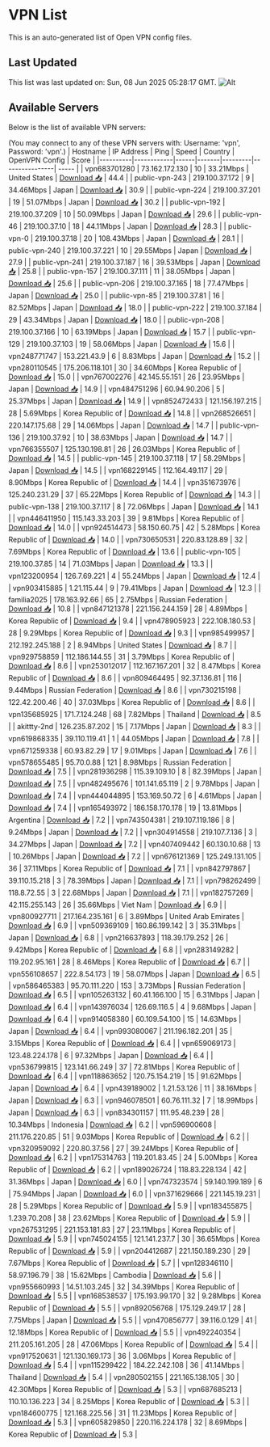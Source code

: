 # VPN List

This is an auto-generated list of Open VPN config files.

## Last Updated

This list was last updated on: Sun, 08 Jun 2025 05:28:17 GMT.
![Alt](https://repobeats.axiom.co/api/embed/186b98318ef1479477931607c1ad7d823f12451f.svg "Repobeats analytics image")

## Available Servers

Below is the list of available VPN servers:

(You may connect to any of these VPN servers with: Username: 'vpn', Password: 'vpn'.)
| Hostname | IP Address | Ping | Speed | Country | OpenVPN Config | Score |
|----------|------------|------|-------|---------|----------------| ----- |
| vpn683701280 | 73.162.172.130 | 10 | 33.21Mbps | United States | [Download 📥](./configs/server_0_US.ovpn) | 44.4 |
| public-vpn-243 | 219.100.37.172 | 9 | 34.46Mbps | Japan | [Download 📥](./configs/server_1_JP.ovpn) | 30.9 |
| public-vpn-224 | 219.100.37.201 | 19 | 51.07Mbps | Japan | [Download 📥](./configs/server_2_JP.ovpn) | 30.2 |
| public-vpn-192 | 219.100.37.209 | 10 | 50.09Mbps | Japan | [Download 📥](./configs/server_3_JP.ovpn) | 29.6 |
| public-vpn-46 | 219.100.37.10 | 18 | 44.11Mbps | Japan | [Download 📥](./configs/server_4_JP.ovpn) | 28.3 |
| public-vpn-0 | 219.100.37.18 | 20 | 108.43Mbps | Japan | [Download 📥](./configs/server_5_JP.ovpn) | 28.1 |
| public-vpn-240 | 219.100.37.221 | 10 | 29.55Mbps | Japan | [Download 📥](./configs/server_6_JP.ovpn) | 27.9 |
| public-vpn-241 | 219.100.37.187 | 16 | 39.53Mbps | Japan | [Download 📥](./configs/server_7_JP.ovpn) | 25.8 |
| public-vpn-157 | 219.100.37.111 | 11 | 38.05Mbps | Japan | [Download 📥](./configs/server_8_JP.ovpn) | 25.6 |
| public-vpn-206 | 219.100.37.165 | 18 | 77.47Mbps | Japan | [Download 📥](./configs/server_9_JP.ovpn) | 25.0 |
| public-vpn-85 | 219.100.37.81 | 16 | 82.52Mbps | Japan | [Download 📥](./configs/server_10_JP.ovpn) | 18.0 |
| public-vpn-222 | 219.100.37.184 | 29 | 43.34Mbps | Japan | [Download 📥](./configs/server_11_JP.ovpn) | 18.0 |
| public-vpn-208 | 219.100.37.166 | 10 | 63.19Mbps | Japan | [Download 📥](./configs/server_12_JP.ovpn) | 15.7 |
| public-vpn-129 | 219.100.37.103 | 19 | 58.06Mbps | Japan | [Download 📥](./configs/server_13_JP.ovpn) | 15.6 |
| vpn248771747 | 153.221.43.9 | 6 | 8.83Mbps | Japan | [Download 📥](./configs/server_14_JP.ovpn) | 15.2 |
| vpn280110545 | 175.206.118.101 | 30 | 34.60Mbps | Korea Republic of | [Download 📥](./configs/server_15_KR.ovpn) | 15.0 |
| vpn767002276 | 42.145.55.151 | 26 | 23.95Mbps | Japan | [Download 📥](./configs/server_16_JP.ovpn) | 14.9 |
| vpn484751296 | 60.94.90.206 | 5 | 25.37Mbps | Japan | [Download 📥](./configs/server_17_JP.ovpn) | 14.9 |
| vpn852472433 | 121.156.197.215 | 28 | 5.69Mbps | Korea Republic of | [Download 📥](./configs/server_18_KR.ovpn) | 14.8 |
| vpn268526651 | 220.147.175.68 | 29 | 14.06Mbps | Japan | [Download 📥](./configs/server_19_JP.ovpn) | 14.7 |
| public-vpn-136 | 219.100.37.92 | 10 | 38.63Mbps | Japan | [Download 📥](./configs/server_20_JP.ovpn) | 14.7 |
| vpn766355507 | 125.130.198.81 | 26 | 26.03Mbps | Korea Republic of | [Download 📥](./configs/server_21_KR.ovpn) | 14.5 |
| public-vpn-145 | 219.100.37.118 | 17 | 58.29Mbps | Japan | [Download 📥](./configs/server_22_JP.ovpn) | 14.5 |
| vpn168229145 | 112.164.49.117 | 29 | 8.90Mbps | Korea Republic of | [Download 📥](./configs/server_23_KR.ovpn) | 14.4 |
| vpn351673976 | 125.240.231.29 | 37 | 65.22Mbps | Korea Republic of | [Download 📥](./configs/server_24_KR.ovpn) | 14.3 |
| public-vpn-138 | 219.100.37.117 | 8 | 72.06Mbps | Japan | [Download 📥](./configs/server_25_JP.ovpn) | 14.1 |
| vpn446411950 | 115.143.33.203 | 39 | 9.81Mbps | Korea Republic of | [Download 📥](./configs/server_26_KR.ovpn) | 14.0 |
| vpn924514473 | 58.150.60.75 | 42 | 5.28Mbps | Korea Republic of | [Download 📥](./configs/server_27_KR.ovpn) | 14.0 |
| vpn730650531 | 220.83.128.89 | 32 | 7.69Mbps | Korea Republic of | [Download 📥](./configs/server_28_KR.ovpn) | 13.6 |
| public-vpn-105 | 219.100.37.85 | 14 | 71.03Mbps | Japan | [Download 📥](./configs/server_29_JP.ovpn) | 13.3 |
| vpn123200954 | 126.7.69.221 | 4 | 55.24Mbps | Japan | [Download 📥](./configs/server_30_JP.ovpn) | 12.4 |
| vpn903415885 | 1.21.115.44 | 9 | 79.41Mbps | Japan | [Download 📥](./configs/server_31_JP.ovpn) | 12.3 |
| familia2025 | 178.163.92.66 | 65 | 2.75Mbps | Russian Federation | [Download 📥](./configs/server_32_RU.ovpn) | 10.8 |
| vpn847121378 | 221.156.244.159 | 28 | 4.89Mbps | Korea Republic of | [Download 📥](./configs/server_33_KR.ovpn) | 9.4 |
| vpn478905923 | 222.108.180.53 | 28 | 9.29Mbps | Korea Republic of | [Download 📥](./configs/server_34_KR.ovpn) | 9.3 |
| vpn985499957 | 212.192.245.188 | 2 | 8.94Mbps | United States | [Download 📥](./configs/server_35_US.ovpn) | 8.7 |
| vpn929758859 | 112.186.144.55 | 31 | 3.79Mbps | Korea Republic of | [Download 📥](./configs/server_36_KR.ovpn) | 8.6 |
| vpn253012017 | 112.167.167.201 | 32 | 8.47Mbps | Korea Republic of | [Download 📥](./configs/server_37_KR.ovpn) | 8.6 |
| vpn809464495 | 92.37.136.81 | 116 | 9.44Mbps | Russian Federation | [Download 📥](./configs/server_38_RU.ovpn) | 8.6 |
| vpn730215198 | 122.42.200.46 | 40 | 37.03Mbps | Korea Republic of | [Download 📥](./configs/server_39_KR.ovpn) | 8.6 |
| vpn135685925 | 171.7.124.248 | 68 | 7.82Mbps | Thailand | [Download 📥](./configs/server_40_TH.ovpn) | 8.5 |
| akittty-2nd | 126.235.87.202 | 15 | 7.17Mbps | Japan | [Download 📥](./configs/server_41_JP.ovpn) | 8.3 |
| vpn619868335 | 39.110.119.41 | 1 | 44.05Mbps | Japan | [Download 📥](./configs/server_42_JP.ovpn) | 7.8 |
| vpn671259338 | 60.93.82.29 | 17 | 9.01Mbps | Japan | [Download 📥](./configs/server_43_JP.ovpn) | 7.6 |
| vpn578655485 | 95.70.0.88 | 121 | 8.98Mbps | Russian Federation | [Download 📥](./configs/server_44_RU.ovpn) | 7.5 |
| vpn281936298 | 115.39.109.10 | 8 | 82.39Mbps | Japan | [Download 📥](./configs/server_45_JP.ovpn) | 7.5 |
| vpn482495676 | 101.141.65.119 | 2 | 9.78Mbps | Japan | [Download 📥](./configs/server_46_JP.ovpn) | 7.4 |
| vpn444044895 | 153.169.50.72 | 6 | 4.61Mbps | Japan | [Download 📥](./configs/server_47_JP.ovpn) | 7.4 |
| vpn165493972 | 186.158.170.178 | 19 | 13.81Mbps | Argentina | [Download 📥](./configs/server_48_AR.ovpn) | 7.2 |
| vpn743504381 | 219.107.119.186 | 8 | 9.24Mbps | Japan | [Download 📥](./configs/server_49_JP.ovpn) | 7.2 |
| vpn304914558 | 219.107.7.136 | 3 | 34.27Mbps | Japan | [Download 📥](./configs/server_50_JP.ovpn) | 7.2 |
| vpn407409442 | 60.130.10.68 | 13 | 10.26Mbps | Japan | [Download 📥](./configs/server_51_JP.ovpn) | 7.2 |
| vpn676121369 | 125.249.131.105 | 36 | 37.11Mbps | Korea Republic of | [Download 📥](./configs/server_52_KR.ovpn) | 7.1 |
| vpn842797867 | 39.110.15.218 | 3 | 78.39Mbps | Japan | [Download 📥](./configs/server_53_JP.ovpn) | 7.1 |
| vpn798262499 | 118.8.72.55 | 3 | 22.68Mbps | Japan | [Download 📥](./configs/server_54_JP.ovpn) | 7.1 |
| vpn182757269 | 42.115.255.143 | 26 | 35.66Mbps | Viet Nam | [Download 📥](./configs/server_55_VN.ovpn) | 6.9 |
| vpn800927711 | 217.164.235.161 | 6 | 3.89Mbps | United Arab Emirates | [Download 📥](./configs/server_56_AE.ovpn) | 6.9 |
| vpn509369109 | 160.86.199.142 | 3 | 35.31Mbps | Japan | [Download 📥](./configs/server_57_JP.ovpn) | 6.8 |
| vpn216637893 | 118.39.179.252 | 26 | 9.42Mbps | Korea Republic of | [Download 📥](./configs/server_58_KR.ovpn) | 6.8 |
| vpn283149282 | 119.202.95.161 | 28 | 8.46Mbps | Korea Republic of | [Download 📥](./configs/server_59_KR.ovpn) | 6.7 |
| vpn556108657 | 222.8.54.173 | 19 | 58.07Mbps | Japan | [Download 📥](./configs/server_60_JP.ovpn) | 6.5 |
| vpn586465383 | 95.70.111.220 | 153 | 3.73Mbps | Russian Federation | [Download 📥](./configs/server_61_RU.ovpn) | 6.5 |
| vpn105263132 | 60.41.166.100 | 15 | 6.31Mbps | Japan | [Download 📥](./configs/server_62_JP.ovpn) | 6.4 |
| vpn143976034 | 126.69.116.5 | 4 | 9.68Mbps | Japan | [Download 📥](./configs/server_63_JP.ovpn) | 6.4 |
| vpn914058380 | 60.109.54.100 | 15 | 14.63Mbps | Japan | [Download 📥](./configs/server_64_JP.ovpn) | 6.4 |
| vpn993080067 | 211.196.182.201 | 35 | 3.15Mbps | Korea Republic of | [Download 📥](./configs/server_65_KR.ovpn) | 6.4 |
| vpn659069173 | 123.48.224.178 | 6 | 97.32Mbps | Japan | [Download 📥](./configs/server_66_JP.ovpn) | 6.4 |
| vpn536799815 | 123.141.66.249 | 37 | 72.81Mbps | Korea Republic of | [Download 📥](./configs/server_67_KR.ovpn) | 6.4 |
| vpn118863652 | 120.75.154.219 | 15 | 91.62Mbps | Japan | [Download 📥](./configs/server_68_JP.ovpn) | 6.4 |
| vpn439189002 | 1.21.53.126 | 11 | 38.16Mbps | Japan | [Download 📥](./configs/server_69_JP.ovpn) | 6.3 |
| vpn946078501 | 60.76.111.32 | 7 | 18.99Mbps | Japan | [Download 📥](./configs/server_70_JP.ovpn) | 6.3 |
| vpn834301157 | 111.95.48.239 | 28 | 10.34Mbps | Indonesia | [Download 📥](./configs/server_71_ID.ovpn) | 6.2 |
| vpn596900608 | 211.176.220.85 | 51 | 9.03Mbps | Korea Republic of | [Download 📥](./configs/server_72_KR.ovpn) | 6.2 |
| vpn320959092 | 220.80.37.56 | 27 | 39.24Mbps | Korea Republic of | [Download 📥](./configs/server_73_KR.ovpn) | 6.2 |
| vpn175314763 | 119.201.83.45 | 24 | 5.00Mbps | Korea Republic of | [Download 📥](./configs/server_74_KR.ovpn) | 6.2 |
| vpn189026724 | 118.83.228.134 | 42 | 31.36Mbps | Japan | [Download 📥](./configs/server_75_JP.ovpn) | 6.0 |
| vpn747323574 | 59.140.199.189 | 6 | 75.94Mbps | Japan | [Download 📥](./configs/server_76_JP.ovpn) | 6.0 |
| vpn371629666 | 221.145.19.231 | 28 | 5.29Mbps | Korea Republic of | [Download 📥](./configs/server_77_KR.ovpn) | 5.9 |
| vpn183455875 | 1.239.70.208 | 38 | 23.62Mbps | Korea Republic of | [Download 📥](./configs/server_78_KR.ovpn) | 5.9 |
| vpn267531295 | 221.153.181.83 | 27 | 23.11Mbps | Korea Republic of | [Download 📥](./configs/server_79_KR.ovpn) | 5.9 |
| vpn745024155 | 121.141.237.7 | 30 | 36.65Mbps | Korea Republic of | [Download 📥](./configs/server_80_KR.ovpn) | 5.9 |
| vpn204412687 | 221.150.189.230 | 29 | 7.67Mbps | Korea Republic of | [Download 📥](./configs/server_81_KR.ovpn) | 5.7 |
| vpn128346110 | 58.97.196.79 | 38 | 15.62Mbps | Cambodia | [Download 📥](./configs/server_82_KH.ovpn) | 5.6 |
| vpn955660993 | 14.51.103.245 | 32 | 34.39Mbps | Korea Republic of | [Download 📥](./configs/server_83_KR.ovpn) | 5.5 |
| vpn168538537 | 175.193.99.170 | 32 | 9.28Mbps | Korea Republic of | [Download 📥](./configs/server_84_KR.ovpn) | 5.5 |
| vpn892056768 | 175.129.249.17 | 28 | 7.75Mbps | Japan | [Download 📥](./configs/server_85_JP.ovpn) | 5.5 |
| vpn470856777 | 39.116.0.129 | 41 | 12.18Mbps | Korea Republic of | [Download 📥](./configs/server_86_KR.ovpn) | 5.5 |
| vpn492240354 | 211.205.161.205 | 28 | 47.06Mbps | Korea Republic of | [Download 📥](./configs/server_87_KR.ovpn) | 5.4 |
| vpn917520631 | 121.130.169.173 | 36 | 3.06Mbps | Korea Republic of | [Download 📥](./configs/server_88_KR.ovpn) | 5.4 |
| vpn115299422 | 184.22.242.108 | 36 | 41.14Mbps | Thailand | [Download 📥](./configs/server_89_TH.ovpn) | 5.4 |
| vpn280502155 | 221.165.138.105 | 30 | 42.30Mbps | Korea Republic of | [Download 📥](./configs/server_90_KR.ovpn) | 5.3 |
| vpn687685213 | 110.10.136.223 | 34 | 8.25Mbps | Korea Republic of | [Download 📥](./configs/server_91_KR.ovpn) | 5.3 |
| vpn184600775 | 121.168.225.56 | 31 | 11.23Mbps | Korea Republic of | [Download 📥](./configs/server_92_KR.ovpn) | 5.3 |
| vpn605829850 | 220.116.224.178 | 32 | 8.69Mbps | Korea Republic of | [Download 📥](./configs/server_93_KR.ovpn) | 5.3 |
